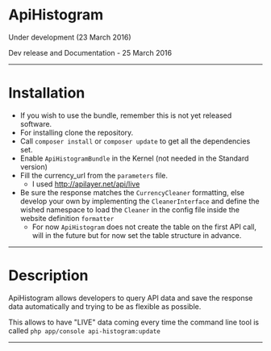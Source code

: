 ApiHistogram
============

Under development (23 March 2016)

Dev release and Documentation - 25 March 2016

---------------------------------------------

Installation
============

- If you wish to use the bundle, remember this is not yet released
software.
- For installing clone the repository.
- Call ```composer install``` or ```composer update``` to get all
the dependencies set.
- Enable ```ApiHistogramBundle``` in the Kernel (not needed in the
Standard version)
- Fill the currency_url from the ```parameters``` file.
    + I used http://apilayer.net/api/live
- Be sure the response matches the ```CurrencyCleaner``` formatting,
else develop your own by implementing the ```CleanerInterface``` and
define the wished namespace to load the ```Cleaner``` in the config
file inside the website definition ```formatter```
    + For now ```ApiHistogram``` does not create the table on the first
    API call, will in the future but for now set the table structure
    in advance.

---------

Description
===========

ApiHistogram allows developers to query API data and save
 the response data automatically and  trying to be as flexible as
 possible.
 
This allows to have "LIVE" data coming every time the command line tool
is called ```php app/console api-histogram:update```

----------------------------------------------------